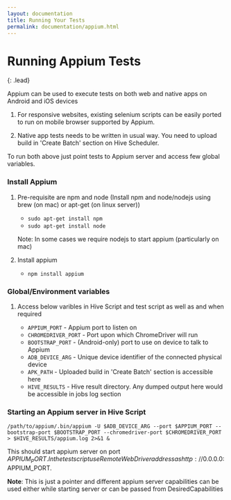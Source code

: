 ```yaml
---
layout: documentation
title: Running Your Tests
permalink: documentation/appium.html
---
```


# Running Appium Tests

{: .lead}

Appium can be used to execute tests on both web and native apps on Android and iOS devices 

1. For responsive websites, existing selenium scripts can be easily ported to run on 
mobile browser supported by Appium.

2. Native app tests needs to be written in usual way. You need to upload build in 'Create Batch' section on Hive Scheduler.

To run both above just point tests to Appium server and access few global variables.

### Install Appium
1. Pre-requisite are npm and node (Install npm and node/nodejs using brew (on mac) or apt-get (on linux server))
	
	* `sudo apt-get install npm`
	* `sudo apt-get install node`

	Note: In some cases we require nodejs to start appium (particularly on mac)

2. Install appium 

	* `npm install appium`

### Global/Environment variables  
1. 	Access below varibles in Hive Script and test script as well as and when required

	* `APPIUM_PORT` - Appium port to listen on   
	* `CHROMEDRIVER_PORT` - Port upon which ChromeDriver will run
	* `BOOTSTRAP_PORT`  - (Android-only) port to use on device to talk to Appium
	* `ADB_DEVICE_ARG` - Unique device identifier of the connected physical device
	* `APK_PATH` - Uploaded build in 'Create Batch' section is accessible here
	* `HIVE_RESULTS` - Hive result directory. Any dumped output here would be accessible in jobs log section

### Starting an Appium server in Hive Script
	
	/path/to/appium/.bin/appium -U $ADB_DEVICE_ARG --port $APPIUM_PORT --bootstrap-port $BOOTSTRAP_PORT --chromedriver-port $CHROMEDRIVER_PORT > $HIVE_RESULTS/appium.log 2>&1 &

This should start appium server on port $APPIUM_PORT. In the test script use RemoteWebDriver address as http://0.0.0.0:$APPIUM_PORT.

**Note**: This is just a pointer and different appium server capabilities can be used either while starting server or can be passed from DesiredCapabilities